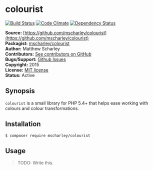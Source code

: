 # colourist

[![Build Status](https://travis-ci.org/mscharley/colourist.svg)](https://travis-ci.org/mscharley/colourist)
[![Code Climate](https://codeclimate.com/github/mscharley/colourist/badges/gpa.svg)](https://codeclimate.com/github/mscharley/colourist)
[![Dependency Status](https://gemnasium.com/mscharley/colourist.svg)](https://gemnasium.com/mscharley/colourist)

**Source:** [https://github.com/mscharley/colourist](https://github.com/mscharley/colourist)  
**Packagist:** [mscharley/colourist](https://packagist.org/packages/mscharley/colourist)  
**Author:** Matthew Scharley  
**Contributors:** [See contributors on GitHub][gh-contrib]  
**Bugs/Support:** [Github Issues][gh-issues]  
**Copyright:** 2015  
**License:** [MIT license][license]  
**Status:** Active

## Synopsis

`colourist` is a small library for PHP 5.4+ that helps ease working with colours and colour transformations.

## Installation

    $ composer require mscharley/colourist

## Usage

> TODO: Write this.

  [gh-contrib]: https://github.com/mscharley/colourist/graphs/contributors
  [gh-issues]: https://github.com/mscharley/colourist/issues
  [license]: https://github.com/mscharley/colourist/blob/master/LICENSE

